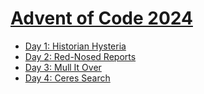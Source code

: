 # [Advent of Code 2024](https://adventofcode.com/2024)

- [Day 1: Historian Hysteria](https://github.com/VictorRotha/AdventOfCode2024/blob/master/src/main/kotlin/day01/Day01.kt)
- [Day 2: Red-Nosed Reports](https://github.com/VictorRotha/AdventOfCode2024/blob/master/src/main/kotlin/day02/Day02.kt)
- [Day 3: Mull It Over](https://github.com/VictorRotha/AdventOfCode2024/blob/master/src/main/kotlin/day03/Day03.kt)
- [Day 4: Ceres Search](https://github.com/VictorRotha/AdventOfCode2024/blob/master/src/main/kotlin/day04/Day04.kt)